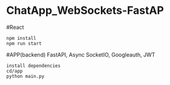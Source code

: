 # ChatApp_WebSockets-FastAP

#React
```
npm install
npm run start
```

#APP(backend)
FastAPI, Async SocketIO, Googleauth, JWT
```
install dependencies
cd/app
python main.py
```
